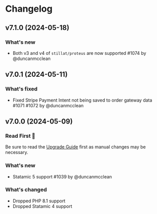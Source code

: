 # Changelog

## v7.1.0 (2024-05-18)

### What's new
* Both v3 and v4 of `stillat/proteus` are now supported #1074 by @duncanmcclean



## v7.0.1 (2024-05-11)

### What's fixed
* Fixed Stripe Payment Intent not being saved to order gateway data #1071 #1072 by @duncanmcclean



## v7.0.0 (2024-05-09)

### Read First 👀
Be sure to read the [Upgrade Guide](https://simple-commerce.duncanmcclean.com/upgrade-guides/v6-to-v7) first as manual changes may be necessary.

### What's new

* Statamic 5 support #1039 by @duncanmcclean

### What's changed

* Dropped PHP 8.1 support
* Dropped Statamic 4 support
